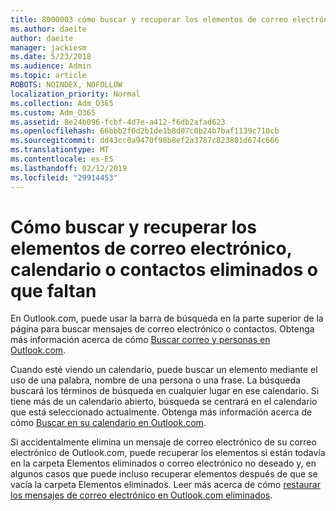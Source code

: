 ```yaml
---
title: 8000003 cómo buscar y recuperar los elementos de correo electrónico, calendario o contactos eliminados o que faltan
ms.author: daeite
author: daeite
manager: jackiesm
ms.date: 5/23/2018
ms.audience: Admin
ms.topic: article
ROBOTS: NOINDEX, NOFOLLOW
localization_priority: Normal
ms.collection: Adm_O365
ms.custom: Adm_O365
ms.assetid: 8e24b096-fcbf-4d7e-a412-f6db2afad623
ms.openlocfilehash: 66bbb2f0d2b1de1b8d07c0b24b7baf1139c710cb
ms.sourcegitcommit: dd43cc0a9470f98b8ef2a3787c823801d674c666
ms.translationtype: MT
ms.contentlocale: es-ES
ms.lasthandoff: 02/12/2019
ms.locfileid: "29914453"
---
```

# <a name="how-to-find-and-recover-missing-or-deleted-email-calendar-or-contacts-items"></a>Cómo buscar y recuperar los elementos de correo electrónico, calendario o contactos eliminados o que faltan

En Outlook.com, puede usar la barra de búsqueda en la parte superior de la página para buscar mensajes de correo electrónico o contactos. Obtenga más información acerca de cómo [Buscar correo y personas en Outlook.com](https://support.office.com/article/88108edf-028e-4306-b87e-7400bbb40aa7).
  
Cuando esté viendo un calendario, puede buscar un elemento mediante el uso de una palabra, nombre de una persona o una frase. La búsqueda buscará los términos de búsqueda en cualquier lugar en ese calendario. Si tiene más de un calendario abierto, búsqueda se centrará en el calendario que está seleccionado actualmente. Obtenga más información acerca de cómo [Buscar en su calendario en Outlook.com](https://support.office.com/article/5bc05289-c84c-4849-95a8-7eac05ed478a).
  
Si accidentalmente elimina un mensaje de correo electrónico de su correo electrónico de Outlook.com, puede recuperar los elementos si están todavía en la carpeta Elementos eliminados o correo electrónico no deseado y, en algunos casos que puede incluso recuperar elementos después de que se vacía la carpeta Elementos eliminados. Leer más acerca de cómo [restaurar los mensajes de correo electrónico en Outlook.com eliminados](https://support.office.com/article/cf06ab1b-ae0b-418c-a4d9-4e895f83ed50).
  

